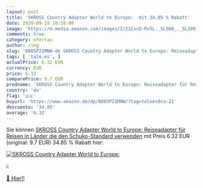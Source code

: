 ```yaml
---
layout: post
title: 'SKROSS Country Adapter World to Europe:  mit 34.85 % Rabatt'
date: 2020-09-18 10:58:08
image: 'https://m.media-amazon.com/images/I/21CxcD-Rv5L._SL500_._SL200_.jpg'
comments: true
category: ofertas
author: ring
slug: 'B005P21MNW-de SKROSS Country Adapter World to Europe: Reiseadapter für...'
tags: [ 'tole.es', ]
actualPrice: 6.32 EUR
currency: EUR
price: 6.32
comparePrice: 9.7 EUR
prodname: 'SKROSS Country Adapter World to Europe: Reiseadapter für Reisen in Länder  die den Schuko-Standard verwenden'
country: 'de'
flag: '🇩🇪'
buyurl: 'https://www.amazon.de/dp/B005P21MNW/?tag=tolees0ca-21'
descuento: '34.85'
average: '6.32'
---
```


Sie können [SKROSS Country Adapter World to Europe: Reiseadapter für Reisen in Länder  die den Schuko-Standard verwenden](https://www.amazon.de/dp/B005P21MNW/?tag=tolees0ca-21) mit Preis 6.32 EUR (original: 9.7 EUR) 34.85 % Rabatt hier:

[![SKROSS Country Adapter World to Europe: ](https://m.media-amazon.com/images/I/21CxcD-Rv5L._SL500_._SL200_.jpg)](https://www.amazon.de/dp/B005P21MNW/?tag=tolees0ca-21)

ℹ️:


[🛒 Hier!!](https://www.amazon.de/dp/B005P21MNW/?tag=tolees0ca-21)
